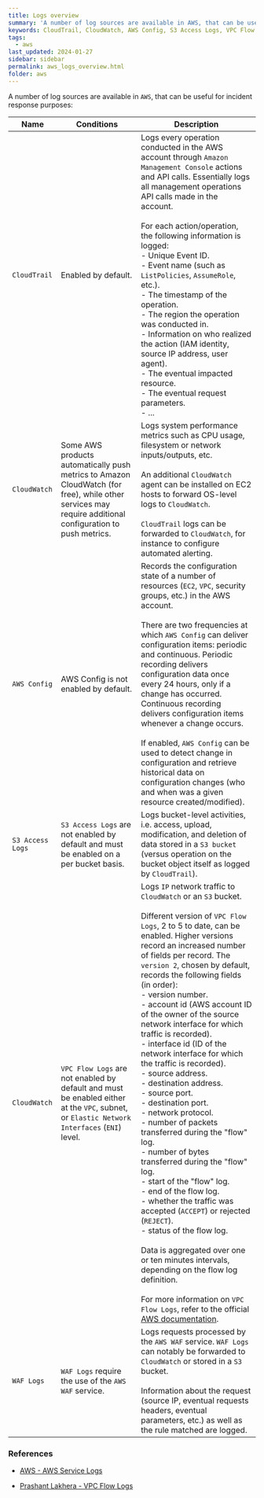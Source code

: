 ```yaml
---
title: Logs overview
summary: 'A number of log sources are available in AWS, that can be useful for incident response purposes:\n\n- CloudTrail: logs management operations made in the AWS account through Amazon Management Console actions and API calls. CloudTrail is enabled by default.\n\n- CloudWatch: logs system performance metrics such as CPU usage, filesystem or network inputs/outputs, etc. Some AWS products automatically push metrics to CloudWatch (for free), while other services may require additional configuration to push metrics.\n\n- AWS Config: records the configuration state of a number of resources in the AWS account, either periodically or continuously on configuration item change. AWS Config is not enabled by default.\n\n- S3 Access Logs: logs bucket-level activities, i.e. access, upload, modification, and deletion of data stored in a S3 bucket. S3 Access Logs are not enabled by default and must be enabled on a per bucket basis.\n\n- VPC Flow Logs: logs VPC-level IP network traffic. Different version of VPC Flow Logs, 2 to 5 to date, can be enabled with higher versions recording an increased number of fields per record. VPC Flow Logs are not enabled by default and must be enabled either at the VPC, subnet, or Elastic Network Interfaces level.\n\n- WAF Logs: logs requests processed by the AWS WAF service.'
keywords: CloudTrail, CloudWatch, AWS Config, S3 Access Logs, VPC Flow Logs, WAF Logs
tags:
  - aws
last_updated: 2024-01-27
sidebar: sidebar
permalink: aws_logs_overview.html
folder: aws
---
```


A number of log sources are available in `AWS`, that can be useful for incident
response purposes:

| Name | Conditions | Description |
|------|------------|-------------|
| `CloudTrail` | Enabled by default. | Logs every operation conducted in the AWS account through `Amazon Management Console` actions and API calls. Essentially logs all management operations API calls made in the account. <br><br> For each action/operation, the following information is logged: <br> - Unique Event ID. <br> - Event name (such as `ListPolicies`, `AssumeRole`, etc.). <br> - The timestamp of the operation. <br> - The region the operation was conducted in. <br> - Information on who realized the action (IAM identity, source IP address, user agent). <br> - The eventual impacted resource. <br> - The eventual request parameters. <br> - ...  |
| `CloudWatch` | Some AWS products automatically push metrics to Amazon CloudWatch (for free), while other services may require additional configuration to push metrics. | Logs system performance metrics such as CPU usage, filesystem or network inputs/outputs, etc. <br><br> An additional `CloudWatch` agent can be installed on EC2 hosts to forward OS-level logs to `CloudWatch`. <br><br> `CloudTrail` logs can be forwarded to `CloudWatch`, for instance to configure automated alerting. |
| `AWS Config` | AWS Config is not enabled by default. | Records the configuration state of a number of resources (`EC2`, `VPC`, security groups, etc.) in the AWS account. <br><br> There are two frequencies at which `AWS Config` can deliver configuration items: periodic and continuous. Periodic recording delivers configuration data once every 24 hours, only if a change has occurred. Continuous recording delivers configuration items whenever a change occurs. <br><br> If enabled, `AWS Config` can be used to detect change in configuration and retrieve historical data on configuration changes (who and when was a given resource created/modified). |
| `S3 Access Logs` | `S3 Access Logs` are not enabled by default and must be enabled on a per bucket basis. | Logs bucket-level activities, i.e. access, upload, modification, and deletion of data stored in a `S3 bucket` (versus operation on the bucket object itself as logged by `CloudTrail`). |
| `CloudWatch` | `VPC Flow Logs` are not enabled by default and must be enabled either at the `VPC`, subnet, or `Elastic Network Interfaces` (`ENI`) level. | Logs `IP` network traffic to `CloudWatch` or an `S3` bucket. <br><br> Different version of `VPC Flow Logs`, 2 to 5 to date, can be enabled. Higher versions record an increased number of fields per record. The `version 2`, chosen by default, records the following fields (in order): <br> - version number. <br> - account id (AWS account ID of the owner of the source network interface for which traffic is recorded). <br> - interface id (ID of the network interface for which the traffic is recorded). <br> - source address. <br> - destination address. <br> - source port. <br> - destination port. <br> - network protocol. <br> - number of packets transferred during the "flow" log. <br> - number of bytes transferred during the "flow" log. <br> - start of the "flow" log. <br> - end of the flow log. <br> - whether the traffic was accepted (`ACCEPT`) or rejected (`REJECT`). <br> - status of the flow log. <br><br> Data is aggregated over one or ten minutes intervals, depending on the flow log definition. <br><br> For more information on `VPC Flow Logs`, refer to the official [AWS documentation](https://docs.aws.amazon.com/vpc/latest/userguide/flow-logs.html). |
| `WAF Logs` | `WAF Logs` require the use of the `AWS WAF` service. | Logs requests processed by the `AWS WAF` service. `WAF Logs` can notably be forwarded to `CloudWatch` or stored in a `S3` bucket. <br><br> Information about the request (source IP, eventual requests headers, eventual parameters, etc.) as well as the rule matched are logged. |

### References

  - [AWS - AWS Service Logs](https://docs.aws.amazon.com/solutions/latest/centralized-logging-with-opensearch/aws-service-logs.html)

  - [Prashant Lakhera - VPC Flow Logs](https://devopslearning.medium.com/vpc-flow-logs-45eca8ae718b)
